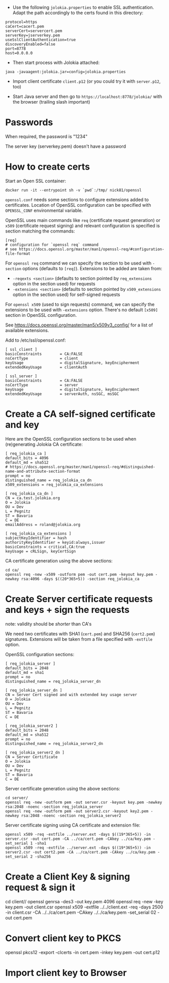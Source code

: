 * Use the following `jolokia.properties` to enable SSL authentication. 
  Adapt the path accordingly to the certs found in this directory:
 
```
protocol=https
caCert=cacert.pem
serverCert=servercert.pem
serverKey=jserverkey.pem
useSslClientAuthentication=true
discoveryEnabled=false
port=8778
host=0.0.0.0
```

* Then start process with Jolokia attached:

```
java -javaagent:jolokia.jar=config=jolokia.properties
```

* Import client certificate `client.p12` (or you could try it with `server.p12`, too)

* Start Java server and then go to `https://localhost:8778/jolokia/` with the browser (trailing slash important)

# Passwords

When required, the password is "1234"

The server key (serverkey.pem) doesn't have a password

# How to create certs

Start an Open SSL container:
```
docker run -it --entrypoint sh -v `pwd`:/tmp/ nick81/openssl
```

`openssl.conf` needs some sections to configure extensions added to certificates. Location of OpenSSL
configuration can be specified with `OPENSSL_CONF` environmental variable.

OpenSSL uses main commands like `req` (certificate request generation) or `x509` (certificate request signing) and relevant configuration is specified is section matching the commands:

```
[req]
# configuration for `openssl req` command
# see https://docs.openssl.org/master/man1/openssl-req/#configuration-file-format
```

For `openssl req` command we can specify the section to be used with `-section` options (defaults to `[req]`).
Extensions to be added are taken from:
 * `-reqexts <section>` (defaults to section pointed by `req_extensions` option in the section used) for requests
 * `-extensions <section>` (defaults to section pointed by `x509_extensions` option in the section used) for self-signed requests

For `openssl x509` (used to sign requests) command, we can specify the extensions to be used with `-extensions` option. There's no default `[x509]` section in OpenSSL configuration.

See https://docs.openssl.org/master/man5/x509v3_config/ for a list of available extensions.


Add to /etc/ssl/openssl.conf:
```
[ ssl_client ]
basicConstraints        = CA:FALSE
nsCertType              = client
keyUsage                = digitalSignature, keyEncipherment
extendedKeyUsage        = clientAuth

[ ssl_server ]
basicConstraints        = CA:FALSE
nsCertType              = server
keyUsage                = digitalSignature, keyEncipherment
extendedKeyUsage        = serverAuth, nsSGC, msSGC
```

# Create a CA self-signed certificate and key

Here are the OpenSSL configuration sections to be used when (re)generating Jolokia CA certificate:

```
[ req_jolokia_ca ]
default_bits = 4096
default_md = sha512
# https://docs.openssl.org/master/man1/openssl-req/#distinguished-name-and-attribute-section-format
prompt = no
distinguished_name = req_jolokia_ca_dn
x509_extensions = req_jolokia_ca_extensions

[ req_jolokia_ca_dn ]
CN = ca.test.jolokia.org
O = Jolokia
OU = Dev
L = Pegnitz
ST = Bavaria
C = DE
emailAddress = roland@jolokia.org

[ req_jolokia_ca_extensions ]
subjectKeyIdentifier = hash
authorityKeyIdentifier = keyid:always,issuer
basicConstraints = critical,CA:true
keyUsage = cRLSign, keyCertSign
```

CA certificate generation using the above sections:
```
cd ca/
openssl req -new -x509 -outform pem -out cert.pem -keyout key.pem -newkey rsa:4096 -days $((20*365+5)) -section req_jolokia_ca
```

# Create Server certificate requests and keys + sign the requests

note: validity should be *shorter* than CA's

We need two certificates with SHA1 (`cert.pem`) and SHA256 (`cert2.pem`) signatures. Extensions will be taken from a file specified with `-extfile` option.

OpenSSL configuration sections:

```
[ req_jolokia_server ]
default_bits = 2048
default_md = sha1
prompt = no
distinguished_name = req_jolokia_server_dn

[ req_jolokia_server_dn ]
CN = Server Cert signed and with extended key usage server
O = Jolokia
OU = Dev
L = Pegnitz
ST = Bavaria
C = DE

[ req_jolokia_server2 ]
default_bits = 2048
default_md = sha512
prompt = no
distinguished_name = req_jolokia_server2_dn

[ req_jolokia_server2_dn ]
CN = Server Certificate
O = Jolokia
OU = Dev
L = Pegnitz
ST = Bavaria
C = DE
```

Server certificate generation using the above sections:
```
cd server/
openssl req -new -outform pem -out server.csr -keyout key.pem -newkey rsa:2048 -noenc -section req_jolokia_server
openssl req -new -outform pem -out server2.csr -keyout key2.pem -newkey rsa:2048 -noenc -section req_jolokia_server2
```

Server certificate signing using CA certificate and extension file:
```
openssl x509 -req -extfile ../server.ext -days $((19*365+5)) -in server.csr -out cert.pem -CA ../ca/cert.pem -CAkey ../ca/key.pem -set_serial 1 -sha1
openssl x509 -req -extfile ../server.ext -days $((19*365+5)) -in server2.csr -out cert2.pem -CA ../ca/cert.pem -CAkey ../ca/key.pem -set_serial 2 -sha256
```

# Create a Client Key & signing request & sign it
cd client/<new-dir>/
openssl genrsa -des3 -out key.pem 4096
openssl req -new -key key.pem -out client.csr
openssl x509 -extfile ../../client.ext -req -days 2500 -in client.csr -CA ../../ca/cert.pem -CAkey ../../ca/key.pem -set_serial 02 -out cert.pem

# Convert client key to PKCS
openssl pkcs12 -export -clcerts -in cert.pem -inkey key.pem -out cert.p12

# Import client key to Browser
```
